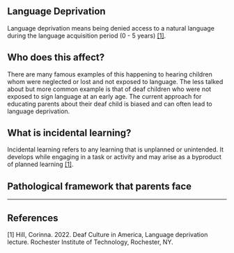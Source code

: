 <link rel="icon" type="image/png" href="/assets/images/favicon.png">

## Language Deprivation

Language deprivation means being denied access to a natural language during the language acquisition period (0 - 5 years) [[1]](#1). 

## Who does this affect?

There are many famous examples of this happening to hearing children whom were neglected or lost and not exposed to language. The less talked about but more common example is that of deaf children who were not exposed to sign language at an early age. The current approach for educating parents about their deaf child is biased and can often lead to language deprivation.

## What is incidental learning?
Incidental learning refers to any learning that is unplanned or unintended. It develops while engaging in a task or activity and may arise as a byproduct of planned learning [[1]](#1).

## Pathological framework that parents face

---
## References
<a id="1">[1]</a> 
Hill, Corinna. 2022. Deaf Culture in America, Language deprivation lecture. Rochester Institute of Technology, Rochester, NY.

